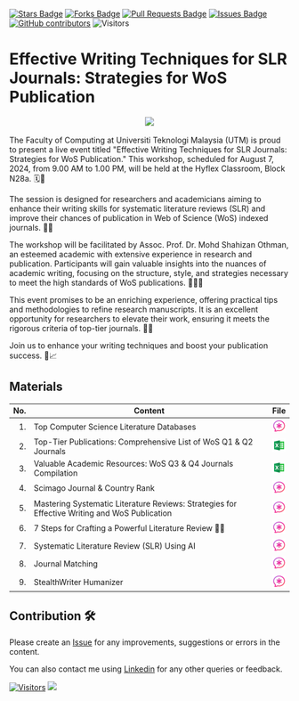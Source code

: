 <a href="https://github.com/drshahizan/SLR-FC/stargazers"><img src="https://img.shields.io/github/stars/drshahizan/SLR-FC" alt="Stars Badge"/></a>
<a href="https://github.com/drshahizan/SLR-FC/network/members"><img src="https://img.shields.io/github/forks/drshahizan/SLR-FC" alt="Forks Badge"/></a>
<a href="https://github.com/drshahizan/SLR-FC"><img src="https://img.shields.io/github/issues-pr/drshahizan/SLR-FC" alt="Pull Requests Badge"/></a>
<a href="https://github.com/drshahizan/SLR-FC/issues"><img src="https://img.shields.io/github/issues/drshahizan/SLR-FC" alt="Issues Badge"/></a>
<a href="https://github.com/drshahizan/SLR-FC/graphs/contributors"><img alt="GitHub contributors" src="https://img.shields.io/github/contributors/drshahizan/SLR-FC?color=2b9348"></a>
![Visitors](https://api.visitorbadge.io/api/visitors?path=https%3A%2F%2Fgithub.com%2Fdrshahizan%2FSLR-FC&labelColor=%23d9e3f0&countColor=%23697689&style=flat)

# Effective Writing Techniques for SLR Journals: Strategies for WoS Publication

<p align="center">
<img src="https://github.com/drshahizan/SLR-FC/blob/main/images/SLR%20mso.jpeg"  height="500" />
</p>


The Faculty of Computing at Universiti Teknologi Malaysia (UTM) is proud to present a live event titled "Effective Writing Techniques for SLR Journals: Strategies for WoS Publication." This workshop, scheduled for August 7, 2024, from 9.00 AM to 1.00 PM, will be held at the Hyflex Classroom, Block N28a. 🗓️🏫

The session is designed for researchers and academicians aiming to enhance their writing skills for systematic literature reviews (SLR) and improve their chances of publication in Web of Science (WoS) indexed journals. 📖🌐

The workshop will be facilitated by Assoc. Prof. Dr. Mohd Shahizan Othman, an esteemed academic with extensive experience in research and publication. Participants will gain valuable insights into the nuances of academic writing, focusing on the structure, style, and strategies necessary to meet the high standards of WoS publications. 🧑‍🏫✨

This event promises to be an enriching experience, offering practical tips and methodologies to refine research manuscripts. It is an excellent opportunity for researchers to elevate their work, ensuring it meets the rigorous criteria of top-tier journals. 📝🔝

Join us to enhance your writing techniques and boost your publication success. 🚀📈

## Materials

| No. | Content                                             | File | 
|----: |----------------------------------------------------|------|
| 1.   | Top Computer Science Literature Databases | <a href="https://github.com/drshahizan/SLR-FC/blob/main/materials/d2-LR.md" ><img src="./images/brave-ai.png" width="24px" height="24px" ></a> |
| 2.   | Top-Tier Publications: Comprehensive List of WoS Q1 & Q2 Journals | <a href="https://github.com/drshahizan/SLR-FC/blob/main/images/JCR_Journal_Q1_Q2_2024.xlsx" ><img src="./images/excel-48.png" width="24px" height="24px" ></a> |
| 3.   | Valuable Academic Resources: WoS Q3 & Q4 Journals Compilation | <a href="https://github.com/drshahizan/SLR-FC/blob/main/images/JCR_Journal_Q3_Q4_2024.xlsx" ><img src="./images/excel-48.png" width="24px" height="24px" ></a> |
| 4.   | Scimago Journal & Country Rank | <a href="https://www.scimagojr.com/" ><img src="./images/brave-ai.png" width="24px" height="24px" ></a> |
| 5.   | Mastering Systematic Literature Reviews: Strategies for Effective Writing and WoS Publication | <a href="https://github.com/drshahizan/SLR-FC/blob/main/materials/effective_slr.md" ><img src="./images/brave-ai.png" width="24px" height="24px" ></a> |
| 6.   | 7 Steps for Crafting a Powerful Literature Review 💪🏻 | <a href="https://github.com/drshahizan/SLR-FC/blob/main/materials/crafting.md" ><img src="./images/brave-ai.png" width="24px" height="24px" ></a> |
| 7.   | Systematic Literature Review (SLR) Using AI | <a href="https://github.com/drshahizan/SLR-FC/blob/main/README.md" ><img src="./images/brave-ai.png" width="24px" height="24px" ></a> |
| 8.   | Journal Matching | <a href="https://github.com/drshahizan/SLR-FC/blob/main/materials/d3.md" ><img src="./images/brave-ai.png" width="24px" height="24px" ></a> |
| 9.   | StealthWriter Humanizer | <a href="https://app.stealthwriter.ai/dashboard/humanizer" ><img src="./images/brave-ai.png" width="24px" height="24px" ></a> |

## Contribution 🛠️
Please create an [Issue](https://github.com/drshahizan/SLR-FC/issues) for any improvements, suggestions or errors in the content.

You can also contact me using [Linkedin](https://www.linkedin.com/in/drshahizan/) for any other queries or feedback.

[![Visitors](https://api.visitorbadge.io/api/visitors?path=https%3A%2F%2Fgithub.com%2Fdrshahizan&labelColor=%23697689&countColor=%23555555&style=plastic)](https://visitorbadge.io/status?path=https%3A%2F%2Fgithub.com%2Fdrshahizan)
![](https://hit.yhype.me/github/profile?user_id=81284918)



